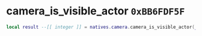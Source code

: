 # camera_is_visible_actor `0xBB6FDF5F`

```lua
local result --[[ integer ]] = natives.camera.camera_is_visible_actor(_unk0 --[[ integer ]], _unk1 --[[ integer ]], _unk2 --[[ integer ]], _unk3 --[[ integer ]], _unk4 --[[ integer ]], _unk5 --[[ integer ]], _unk6 --[[ integer ]])
```